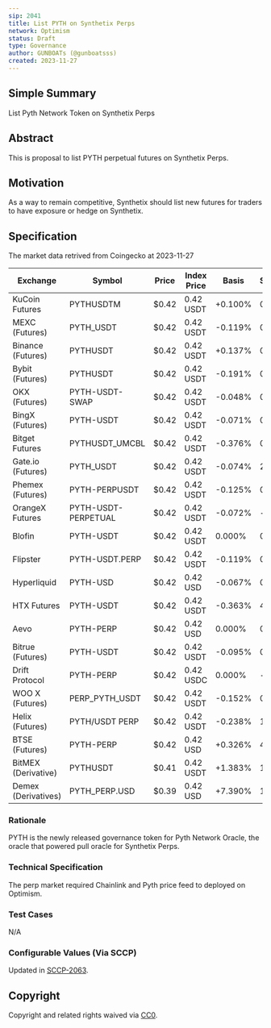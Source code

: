 ```yaml
---
sip: 2041
title: List PYTH on Synthetix Perps
network: Optimism
status: Draft
type: Governance
author: GUNBOATs (@gunboatsss)
created: 2023-11-27
---
```


<!--You can leave these HTML comments in your merged SIP and delete the visible duplicate text guides, they will not appear and may be helpful to refer to if you edit it again. This is the suggested template for new SIPs. Note that an SIP number will be assigned by an editor. When opening a pull request to submit your SIP, please use an abbreviated title in the filename, `sip-draft_title_abbrev.md`. The title should be 44 characters or less.-->

## Simple Summary

<!--"If you can't explain it simply, you don't understand it well enough." Simply describe the outcome the proposed changes intends to achieve. This should be non-technical and accessible to a casual community member.-->

List Pyth Network Token on Synthetix Perps

## Abstract

<!--A short (~200 word) description of the proposed change, the abstract should clearly describe the proposed change. This is what *will* be done if the SIP is implemented, not *why* it should be done or *how* it will be done. If the SIP proposes deploying a new contract, write, "we propose to deploy a new contract that will do x".-->

This is proposal to list PYTH perpetual futures on Synthetix Perps.

## Motivation

<!--This is the problem statement. This is the *why* of the SIP. It should clearly explain *why* the current state of the protocol is inadequate.  It is critical that you explain *why* the change is needed, if the SIP proposes changing how something is calculated, you must address *why* the current calculation is inaccurate or wrong. This is not the place to describe how the SIP will address the issue!-->

As a way to remain competitive, Synthetix should list new futures for traders to have exposure or hedge on Synthetix.

## Specification

<!--The specification should describe the syntax and semantics of any new feature, there are five sections
1. Overview
2. Rationale
3. Technical Specification
4. Test Cases
5. Configurable Values
-->
The market data retrived from Coingecko at 2023-11-27

| Exchange              | Symbol              | Price  | Index Price  | Basis   | Spread  | Funding Rate  | Open Interest  | 24h Volume      |
|-----------------------|---------------------|--------|--------------|---------|---------|---------------|----------------|-----------------|
|KuCoin Futures      | PYTHUSDTM           | $0.42  | 0.42 USDT    | +0.100% | 0.07%   | 0.035%        | $4,256,957     | $10,234,561.85  |
|MEXC (Futures)      | PYTH_USDT           | $0.42  | 0.42 USDT    | -0.119% | 0.02%   | 0.046%        | $4,217,112     | $15,183,644.14  |
|Binance (Futures)   | PYTHUSDT            | $0.42  | 0.42 USDT    | +0.137% | 0.07%   | 0.043%        | -              | $126,701,793.69 |
|Bybit (Futures)     | PYTHUSDT            | $0.42  | 0.42 USDT    | -0.191% | 0.02%   | 0.073%        | -              | $83,626,917.17  |
|OKX (Futures)       | PYTH-USDT-SWAP      | $0.42  | 0.42 USDT    | -0.048% | 0.02%   | 0.034%        | -              | $56,512,105.86  |
|BingX (Futures)     | PYTH-USDT           | $0.42  | 0.42 USDT    | -0.071% | 0.02%   | 0.110%        | -              | $39,691,335.37  |
|Bitget Futures      | PYTHUSDT_UMCBL      | $0.42  | 0.42 USDT    | -0.376% | 0.1%    | 0.075%        | -              | $19,531,758.88  |
|Gate.io (Futures)   | PYTH_USDT           | $0.42  | 0.42 USDT    | -0.074% | 20.0%   | 0.010%        | -              | $9,853,374.59   |
|Phemex (Futures)    | PYTH-PERPUSDT       | $0.42  | 0.42 USDT    | -0.125% | 0.17%   | 0.048%        | -              | $8,004,764.11   |
|OrangeX Futures     | PYTH-USDT-PERPETUAL | $0.42  | 0.42 USDT    | -0.072% | -       | 0.045%        | -              | $5,875,567.57   |
|Blofin              | PYTH-USDT           | $0.42  | 0.42 USDT    | 0.000%  | 0.02%   | 0.036%        | -              | $4,138,567.59   |
|Flipster            | PYTH-USDT.PERP      | $0.42  | 0.42 USDT    | -0.119% | 0.05%   | 0.021%        | -              | $2,492,747.22   |
|Hyperliquid         | PYTH-USD            | $0.42  | 0.42 USD     | -0.067% | 0.05%   | 0.040%        | -              | $2,446,839.90   |
|HTX Futures         | PYTH-USDT           | $0.42  | 0.42 USDT    | -0.363% | 4.65%   | 0.015%        | -              | $1,400,258.36   |
|Aevo                | PYTH-PERP           | $0.42  | 0.42 USD     | 0.000%  | 0.05%   | 0.004%        | -              | $1,000,358.79   |
|Bitrue (Futures)    | PYTH-USDT           | $0.42  | 0.42 USDT    | -0.095% | 0.95%   | 0.043%        | -              | $862,718.63     |
|Drift Protocol      | PYTH-PERP           | $0.42  | 0.42 USDC    | 0.000%  | -       | 0.004%        | -              | $589,428.82     |
|WOO X (Futures)     | PERP_PYTH_USDT      | $0.42  | 0.42 USDT    | -0.152% | 0.07%   | 0.017%        | -              | $398,064.07     |
|Helix (Futures)     | PYTH/USDT PERP      | $0.42  | 0.42 USDT    | -0.238% | 1.02%   | 0.017%        | -              | $291,151.15     |
|BTSE (Futures)      | PYTH-PERP           | $0.42  | 0.42 USD     | +0.326% | 4.16%   | 0.045%        | -              | $144,898.50     |
|BitMEX (Derivative) | PYTHUSDT            | $0.41  | 0.42 USDT    | +1.383% | 1.07%   | 0.010%        | -              | $24,824.87      |
|Demex (Derivatives) | PYTH_PERP.USD       | $0.39  | 0.42 USD     | +7.390% | 1.48%   | -0.021%       | -              | $955.52         |
### Rationale

<!--This is where you explain the reasoning behind how you propose to solve the problem. Why did you propose to implement the change in this way, what were the considerations and trade-offs. The rationale fleshes out what motivated the design and why particular design decisions were made. It should describe alternate designs that were considered and related work. The rationale may also provide evidence of consensus within the community, and should discuss important objections or concerns raised during discussion.-->

PYTH is the newly released governance token for Pyth Network Oracle, the oracle that powered pull oracle for Synthetix Perps.

### Technical Specification

<!--The technical specification should outline the public API of the changes proposed. That is, changes to any of the interfaces Synthetix currently exposes or the creations of new ones.-->

The perp market required Chainlink and Pyth price feed to deployed on Optimism.

### Test Cases

<!--Test cases for an implementation are mandatory for SIPs but can be included with the implementation..-->

N/A

### Configurable Values (Via SCCP)

<!--Please list all values configurable via SCCP under this implementation.-->


Updated in [SCCP-2063](https://sips.synthetix.io/sccp/sccp-2063).

## Copyright

Copyright and related rights waived via [CC0](https://creativecommons.org/publicdomain/zero/1.0/).
